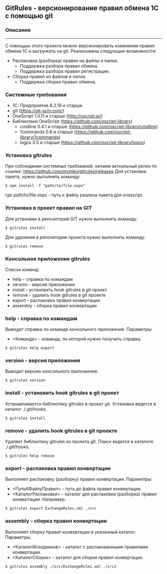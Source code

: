 ## GitRules - версионирование правил обмена 1С с помощью git ##

### Описание
----
С помощью этого проекта можно версионировать изменения правил обмена 1С и выгружать на git. 
Реализованы следующие возможности:
* Распаковка (разборка) правил на файлы и папки.
  + Поддержка разбора правил обмена.
  + Поддержка разбора правил регистрации.
* Сборка правил из файлов и папок.
  + Поддержка сборки правил обмена.

### Системные требования

* 1C: Предприятие 8.2.19 и старше
* git (https://git-scm.com/)
* OneScript 1.0.11 и старше (http://oscript.io/)
* Библиотеки OneScript (https://github.com/oscript-library)
  + cmdline 0.4.1 и старше (https://github.com/oscript-library/cmdline)
  + 1commands 0.8 и старше (https://github.com/oscript-library/1commands)
  + logos 0.5 и старше (https://github.com/oscript-library/logos)

### Установка gitrules

При соблюдении системных требований, качаем акткальный релиз по ссылке: https://github.com/otymko/gitrules/releases
Для установки пакета, нужно выполнить команду:

```
$ opm install -f "path/to/file.ospx"
```

где path/to/file.ospx - путь к файлу реализа пакета для onescript.

### Установка в проект правил на GIT

Для установки в репозиторий GIT нужно выполнить команду:

```
$ gitrules install
```

Для удаления в репозитории проекта нужно выполнить команду:

```
$ gitrules remove
```

### Консольное приложение gitrules ###
Список команд:
* help - справка по командам
* version - версия приложения
* install - установить hook gitrules в git проект
* remove - удалить hook gitrules в git проекте
* export - распаковка правил конвертации
* assembly - сборка правил конвертации

### help - справка по командам ###

Выводит справка по команде консольного приложения.
Параметры:
* <Команда> - команда, по которой нужно получить справку.

```
$ gitrules help export
```

### version - версия приложения ###

Выводит версию консольного приложения.

```
$ gitrules version
```

### install - установить hook gitrules в git проект ###

Устанавливается библиотеку gitrules в проект git. Установка ведется в каталог ./.git/hooks.

```
$ gitrules install
```

### remove - удалить hook gitrules в git проекте ###

Удаляет библиотеку gitrules из проекта git. Поиск ведется в каталоге ./.git/hooks.

```
$ gitrules help remove
```

### export - распаковка правил конвертации ###

Выполняет распаковку (разборку) правил конвертации.
Параметры:
* <ПутьКФайлуПравил> - путь до файла правил конвертации.
* <КаталогРаспаковки> - каталог для распаковки (разборка) правил конвертации.
Например:
```
$ gitrules export ExchangeRules.xml ./src
```

### assembly - сборка правил конвертации ###

Выполняет сборку правил конвертации в указанный каталог.
Параметры:
* <КаталогИсходников> - каталог с распакованными правилами конвертации.
* <КаталогСборки> - каталог для сборки правил конвертации.
```
$ gitrules assembly ./src/ExchangeRules.xml ./src2
```
